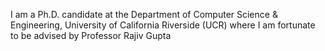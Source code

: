 I am a Ph.D. candidate at the Department of Computer Science & Engineering, University of California Riverside (UCR) where I am fortunate to be advised by Professor Rajiv Gupta
